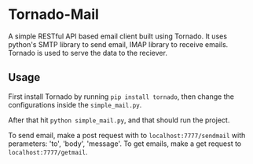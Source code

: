 # Tornado-Mail

A simple RESTful API based email client built using Tornado. It uses python's SMTP library to send email, IMAP library to receive emails. Tornado is used to serve the data to the reciever.

## Usage

First install Tornado by running `pip install tornado`, then change the configurations inside the `simple_mail.py`.

After that hit `python simple_mail.py`, and that should run the project.

To send email, make a post request with to `localhost:7777/sendmail` with perameters: 'to', 'body', 'message'.
To get emails, make a get request to `localhost:7777/getmail`.
